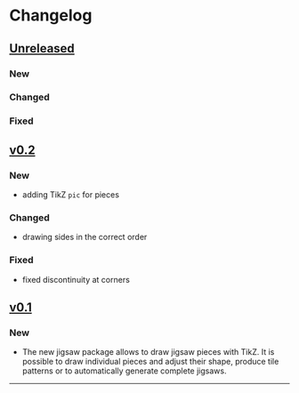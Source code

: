 # Changelog

## [Unreleased]

### New

### Changed

### Fixed


## [v0.2]

### New

- adding TikZ `pic` for pieces

### Changed

- drawing sides in the correct order

### Fixed

- fixed discontinuity at corners

## [v0.1]

### New

- The new jigsaw package allows to draw jigsaw pieces with TikZ. It is 
possible to draw individual pieces and adjust their shape,
produce tile patterns or to automatically generate complete jigsaws.

------

[Unreleased]: https://github.com/samcarter/jigsaw/compare/v0.2...HEAD
[v0.2]: https://github.com/samcarter/jigsaw/compare/v0.1...v0.2
[v0.1]: https://github.com/samcarter/jigsaw/compare/v0.0...v0.1
